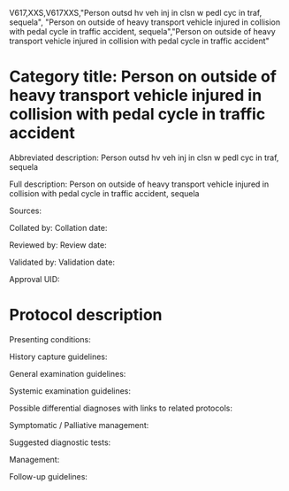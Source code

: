 V617,XXS,V617XXS,"Person outsd hv veh inj in clsn w pedl cyc in traf, sequela", "Person on outside of heavy transport vehicle injured in collision with pedal cycle in traffic accident, sequela","Person on outside of heavy transport vehicle injured in collision with pedal cycle in traffic accident"
# Category title: Person on outside of heavy transport vehicle injured in collision with pedal cycle in traffic accident

Abbreviated description: Person outsd hv veh inj in clsn w pedl cyc in traf, sequela

Full description: Person on outside of heavy transport vehicle injured in collision with pedal cycle in traffic accident, sequela

Sources:

Collated by:
Collation date:

Reviewed by:
Review date:

Validated by:
Validation date:

Approval UID:

# Protocol description

Presenting conditions:

History capture guidelines:

General examination guidelines:

Systemic examination guidelines:

Possible differential diagnoses with links to related protocols:

Symptomatic / Palliative management:

Suggested diagnostic tests:

Management:

Follow-up guidelines:
